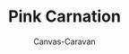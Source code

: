 ---
layout: photo
title:  "Pink Carnation"
author: Canvas-Caravan
#categories: [Flower, Resin Art]
image: assets/images/Canvas_Caravan/Resin_Heart.jpg
#beforetoc: "<center>A journey to peace. [Image by Author] </center>"
beforetoc: "&nbsp &nbsp &nbsp &nbsp &nbsp &nbsp &nbsp &nbsp &nbsp &nbsp &nbsp &nbsp &nbsp &nbsp &nbsp &nbsp &nbsp &nbsp &nbsp &nbsp &nbsp &nbsp Naturally dried pink carnation leaf preserved in resin<br>
&nbsp &nbsp &nbsp &nbsp &nbsp &nbsp &nbsp &nbsp &nbsp &nbsp &nbsp &nbsp &nbsp &nbsp &nbsp &nbsp &nbsp &nbsp &nbsp &nbsp &nbsp &nbsp &nbsp &nbsp &nbsp &nbsp &nbsp &nbsp &nbsp &nbsp 
  [Resin Art by Canvas Caravan]" 
toc: true
#description: abcd
featured: true
---